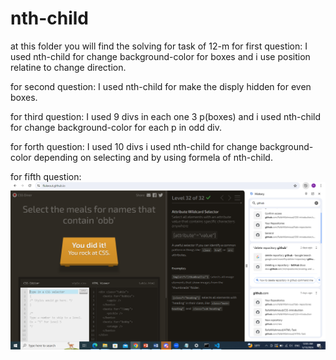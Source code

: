 # nth-child
at this folder you will find the solving for task of 12-m
for first question:
I used nth-child for change background-color for boxes and i use position relatine to change direction.

for second question:
I used nth-child for make the disply hidden for even boxes.

for third question:
I used 9 divs in each one 3 p(boxes) and i used nth-child for change background-color for each p in odd div.

for forth question:
I used 10 divs i used nth-child for change background-color depending on selecting and by using formela of nth-child.

for fifth question:
![Question 5](Q5.png)